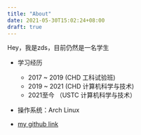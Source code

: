 ```yaml
---
title: "About"
date: 2021-05-30T15:02:24+08:00
draft: true
---
```


Hey，我是zds，目前仍然是一名学生

+ 学习经历
  + 2017 ~ 2019 (CHD 工科试验班)
  + 2019 ~ 2021 (CHD 计算机科学与技术)
  + 2021至今 （USTC 计算机科学与技术）

+ 操作系统：Arch Linux
+ [my github link](https://github.com/zdszero)

